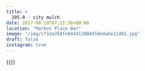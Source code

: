 ```yaml
---
title: >
  205.0 - city mulch
date: 2017-08-18T07:21:38+00:00
location: "Market Place Bar"
image: "/img/cf1da358fe844412080458edabe11402.jpg"
draft: false
instagram: true
---
```


{{<photo src="/img/cf1da358fe844412080458edabe11402.jpg">}}
